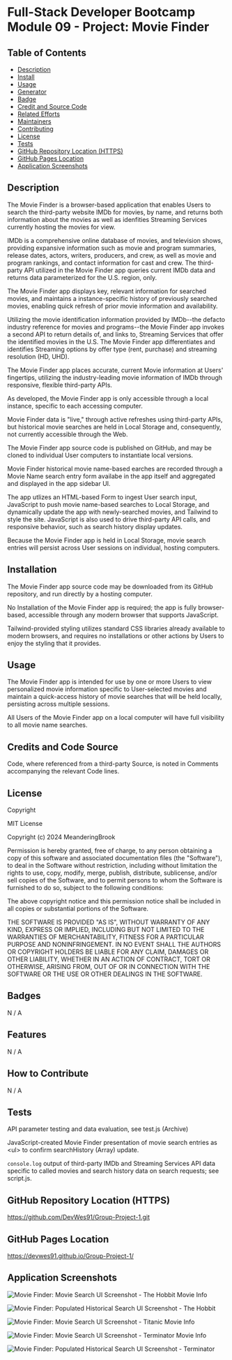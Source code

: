 # Full-Stack Developer Bootcamp Module 09 - Project: Movie Finder

## Table of Contents

- [Description](#description)
- [Install](#install)
- [Usage](#usage)
- [Generator](#generator)
- [Badge](#badge)
- [Credit and Source Code](#credits-and-code-source)
- [Related Efforts](#related-efforts)
- [Maintainers](#maintainers)
- [Contributing](#contributing)
- [License](#license)
- [Tests](#tests)
- [GitHub Repository Location (HTTPS)](#github-repository-location-https)
- [GitHub Pages Location](#github-pages-location)
- [Application Screenshots](#application-screenshots) 


## Description

The Movie Finder is a browser-based application that enables Users to search the third-party website IMDb for movies, by name, and returns both information about the movies as well as idenfities Streaming Services currently hosting the movies for view.

IMDb is a comprehensive online database of movies, and television shows, providing expansive information such as movie and program summaries, release dates, actors, writers, producers, and crew, as well as movie and program rankings, and contact information for cast and crew. The third-party API utilized in the Movie Finder app queries current IMDb data and returns data parameterized for the U.S. region, only.

The Movie Finder app displays key, relevant information for searched movies, and maintains a instance-specific history of previously searched movies, enabling quick refresh of prior movie information and availability.

Utilizing the movie identification information provided by IMDb--the defacto industry reference for movies and programs--the Movie Finder app invokes a second API to return details of, and links to, Streaming Services that offer the identified movies in the U.S. The Movie Finder app differentiates and identifies Streaming options by offer type (rent, purchase) and streaming resolution (HD, UHD).

The Movie Finder app places accurate, current Movie information at Users' fingertips, utilizing the industry-leading movie information of IMDb through responsive, flexible third-party APIs.

As developed, the Movie Finder app is only accessible through a local instance, specific to each accessing computer.

Movie Finder data is "live," through active refreshes using third-party APIs, but historical movie searches are held in Local Storage and, consequently, not currently accessible through the Web.

The Movie Finder app source code is published on GitHub, and may be cloned to individual User computers to instantiate local versions.

Movie Finder historical movie name-based earches are recorded through a Movie Name search entry form availabe in the app itself and aggregated and displayed in the app sidebar UI.

The app utlizes an HTML-based Form to ingest User search input, JavaScript to push movie name-based searches to Local Storage, and dynamically update the app with newly-searched movies, and Tailwind to style the site. JavaScript is also used to drive third-party API calls, and responsive behavior, such as search history display updates.

Because the Movie Finder app is held in Local Storage, movie search entries will persist across User sessions on individual, hosting computers.


## Installation

The Movie Finder app source code may be downloaded from its GitHub repository, and run directly by a hosting computer.

No Installation of the Movie Finder app is required; the app is fully browser-based, accessible through any modern browser that supports JavaScript.

Tailwind-provided styling utilizes standard CSS libraries already available to modern browsers, and requires no installations or other actions by Users to enjoy the styling that it provides.


## Usage

The Movie Finder app is intended for use by one or more Users to view personalized movie information specific to User-selected movies and maintain a quick-access history of movie searches that will be held locally, persisting across multiple sessions. 

All Users of the Movie Finder app on a local computer will have full visibility to all movie name searches.


## Credits and Code Source

Code, where referenced from a third-party Source, is noted in Comments accompanying the relevant Code lines.


## License

Copyright <YEAR> <COPYRIGHT Chris Milazzo>


MIT License

Copyright (c) 2024 MeanderingBrook

Permission is hereby granted, free of charge, to any person obtaining a copy
of this software and associated documentation files (the "Software"), to deal
in the Software without restriction, including without limitation the rights
to use, copy, modify, merge, publish, distribute, sublicense, and/or sell
copies of the Software, and to permit persons to whom the Software is
furnished to do so, subject to the following conditions:

The above copyright notice and this permission notice shall be included in all
copies or substantial portions of the Software.

THE SOFTWARE IS PROVIDED "AS IS", WITHOUT WARRANTY OF ANY KIND, EXPRESS OR
IMPLIED, INCLUDING BUT NOT LIMITED TO THE WARRANTIES OF MERCHANTABILITY,
FITNESS FOR A PARTICULAR PURPOSE AND NONINFRINGEMENT. IN NO EVENT SHALL THE
AUTHORS OR COPYRIGHT HOLDERS BE LIABLE FOR ANY CLAIM, DAMAGES OR OTHER
LIABILITY, WHETHER IN AN ACTION OF CONTRACT, TORT OR OTHERWISE, ARISING FROM,
OUT OF OR IN CONNECTION WITH THE SOFTWARE OR THE USE OR OTHER DEALINGS IN THE
SOFTWARE.


## Badges

N / A


## Features

N / A


## How to Contribute

N / A


## Tests

API parameter testing and data evaluation, see test.js (Archive)

JavaScript-created Movie Finder presentation of movie search entries as &lt;ul&gt; to confirm searchHistory (Array) update.

`console.log` output of third-party IMDb and Streaming Services API data specific to called movies and search history data on search requests; see script.js.


## GitHub Repository Location (HTTPS)

https://github.com/DevWes91/Group-Project-1.git


## GitHub Pages Location

https://devwes91.github.io/Group-Project-1/


## Application Screenshots

![Movie Finder: Movie Search UI Screenshot - The Hobbit Movie Info](./assets/images/Movie-Finder_Movie-Search-UI-Screenshot_The-Hobbit-Movie-Info.png?raw=true "Movie Finder: Movie Search UI Screenshot - The Hobbit Movie Info")

![Movie Finder: Populated Historical Search UI Screenshot - The Hobbit](./assets/images/Movie-Finder_Populated-Historical-Search-UI-Screenshot_The-Hobbit.png?raw=true "Movie Finder: Populated Historical Search UI Screenshot - The Hobbit")

![Movie Finder: Movie Search UI Screenshot - Titanic Movie Info](./assets/images/Movie-Finder_Movie-Search-UI-Screenshot_Titanic-Movie-Info.png?raw=true "Movie Finder: Movie Search UI Screenshot - Titanic Movie Info")

![Movie Finder: Movie Search UI Screenshot - Terminator Movie Info](./assets/images/Movie-Finder_Movie-Search-UI-Screenshot_Terminator-Movie-Info.png?raw=true "Movie Finder: Populated UI Screenshot 01 - Barbie")

![Movie Finder: Populated Historical Search UI Screenshot - Terminator](./assets/images/Movie-Finder_Populated-Historical-Search-UI-Screenshot_Terminator.png?raw=true "Movie Finder: Populated Historical Search UI Screenshot - Terminator")